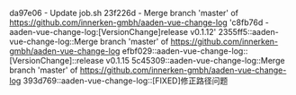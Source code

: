 da97e06 - Update job.sh
23f226d - Merge branch 'master' of https://github.com/innerken-gmbh/aaden-vue-change-log
'c8fb76d - aaden-vue-change-log:[VersionChange]release v0.1.12'
2355ff5::aaden-vue-change-log::Merge branch 'master' of https://github.com/innerken-gmbh/aaden-vue-change-log
efbf029::aaden-vue-change-log::[VersionChange]::release v0.1.15
5c45309::aaden-vue-change-log::Merge branch 'master' of https://github.com/innerken-gmbh/aaden-vue-change-log
393d769::aaden-vue-change-log::[FIXED]修正路径问题
